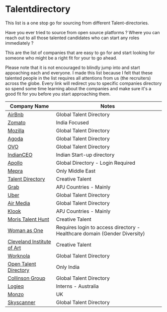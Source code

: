# Talentdirectory
This list is a one stop go for sourcing from different Talent-directories.

Have you ever tried to source from open source platforms ? Where you can reach out to all those talented candidates who can start any roles immediately ? 

This are the list of companies that are easy to go for and start looking for someone who might be a right fit for your to go ahead.

Please note that it is not encouraged to blindly jump into and start appoaching each and everyone. I made this list because I felt that these talented people in the list requires all attentions from us (the recruiters) across the globe. Every link will redirect you to specific companies directory so spend some time learning about the companies and make sure it's a good fit for you before you start approaching them.
<!-- BEGIN DATA -->
| Company Name | Notes |
| --- | --- |
| [AirBnb](https://www.airbnb.co.in/d/talent?function=&location=&employmentType=ft&uuid=&relocation=&remote=&page=1) | Global Talent Directory |
| [Zomato](https://www.zomato.com/alumni-talent-directory) | India Focused|
| [Mozilla](https://talentdirectory.mozilla.org/?fbclid=IwAR1KVybUD5swQskLelQ-_5hGaBgxJOBGVUzM44s33NgEU6Fzh7BKv8Lwu4E) | Global Talent Directory|
| [Agoda](https://sites.google.com/view/agodatalentdirectory/) | Global Talent Directory|
| [OVO](https://talentdirectory.ovo.com/) | Global Talent Directory|
| [IndianCEO](https://www.indianceo.in/ceo-startup-directory/) | Indian Start-up directory|
| [Apollo](https://app.apollo.io/#/onboarding/bulk) |Global Directory - Login Required|
| [Mepra](http://www.mepra.org/talentdirectory) |Only Middle East|
| [Talent Directory](https://talentdirectory.net/directory/) |Creative Talent |
| [Grab](https://grab.careers/talent-directory/) |APJ Countries - Mainly |
| [Uber](https://www.uber.com/talent/) |Global Talent Directory |
| [Air Media](https://airmedia.org/talent#filtered) |Global Talent Directory |
| [Klook](https://www.klookcareers.com/talent-directory) |APJ Countries - Mainly |
| [Moris Talent Hunt](https://www.moristalenthunt.com/talent-directory) |Creative Talent  |
| [Woman as One](https://womenasone.org/register/) |Requires login to access directory - Healthcare domain (Gender Diversity)  |
| [Cleveland Institute of Art](https://www.cia.edu/career-center/for-employers/2019-talent-directory) |Creative Talent  |
| [Worknola](https://worknola.com/talent/results) |Global Talent Directory  |
| [Open Talent Directory](https://opentalentdirectory.com) |Only India |
| [Collinson Group](https://collinsongroup.teamtailor.com/pages/talent-directory-58a0cab5-e80e-4a2f-8c92-d2072a2b50b7) |Global Talent Directory |
| [Logieq](https://www.logieq.com/talent-directory) |Interns - Australia|
| [Monzo](https://talent.monzo.com) |UK|
| [Skyscanner](https://talent.skyscanner.net/?utm_source=twitter&utm_medium=social&utm_campaign=os_EMEA_uk_twitter_other_feed_static_talent-directory_11082020_&utm_content=other&linkId=96769412) |Global Talent Directory|
